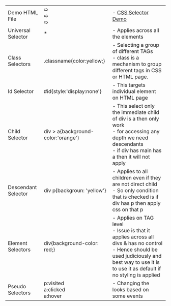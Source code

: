||||
|-|-|-|
|Demo HTML File|➯<br>➯<br>➯<br>|- [CSS Selector Demo](/codefiles/cssSelectorsDemo.html)|
|Universal Selector|\*|- Applies across all the elements|
|Class Selectors|.classname{color:yellow;}|- Selecting a group of different TAGs<br>- class is a mechanism to group different tags in CSS or HTML page.|
|Id Selector|#id{style:'display:none'}|- This targets individual element on HTML page|
|Child Selector|div > a{background-color:'orange'}|- This select only the immediate child of div is a then only work<br>- for accessing any depth we need descendants<br>- if div has main has a then it will not apply |
|Descendant Selector|div p{backgroun: 'yellow'}|- Applies to all children even if they are not direct child<br>- So only condition that is checked is if div has p then apply css on that p|
|Element Selectors|div{background-color: red;}|- Applies on TAG level<br>- Issue is that it applies across all divs & has no control<br>- Hence should be used judiciously and best way to use it is to use it as default if no styling is applied|
|Pseudo Selectors|p:visited<br>a:clicked<br>a:hover|- Changing the looks based on some events|
